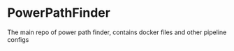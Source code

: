 # PowerPathFinder
The main repo of power path finder, contains docker files and other pipeline configs
